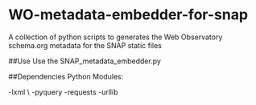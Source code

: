# WO-metadata-embedder-for-snap
A collection of python scripts to generates the Web Observatory schema.org metadata for the SNAP static files 

##Use
Use the SNAP_metadata_embedder.py



##Dependencies
Python Modules:

-lxml \\
-pyquery
-requests
-urllib

